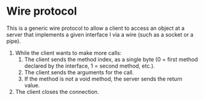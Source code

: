 # Wire protocol

This is a generic wire protocol to allow a client to access an object at a server that implements a given interface I via a wire (such as a socket or a pipe).

1. While the client wants to make more calls:
    1. The client sends the method index, as a single byte (0 = first method declared by the interface, 1 = second method, etc.).
    2. The client sends the arguments for the call.
    3. If the method is not a void method, the server sends the return value.
2. The client closes the connection.
